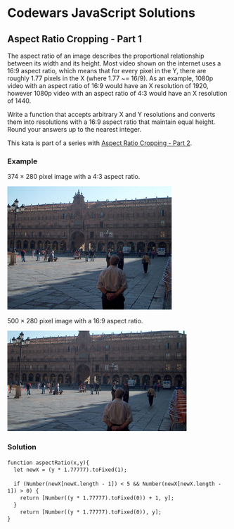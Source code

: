 # Codewars JavaScript Solutions

## Aspect Ratio Cropping - Part 1

The aspect ratio of an image describes the proportional relationship between its width and its height. Most video shown on the internet uses a 16:9 aspect ratio, which means that for every pixel in the Y, there are roughly 1.77 pixels in the X (where 1.77 ~= 16/9). As an example, 1080p video with an aspect ratio of 16:9 would have an X resolution of 1920, however 1080p video with an aspect ratio of 4:3 would have an X resolution of 1440.

Write a function that accepts arbitrary X and Y resolutions and converts them into resolutions with a 16:9 aspect ratio that maintain equal height. Round your answers up to the nearest integer.

This kata is part of a series with [Aspect Ratio Cropping - Part 2](https://www.codewars.com/kata/aspect-ratio-cropping-part-2).

### Example

374 × 280 pixel image with a 4:3 aspect ratio.

![image 374 × 280](image.png)

500 × 280 pixel image with a 16:9 aspect ratio.

![image 500 × 280](image-1.png)

### Solution

```
function aspectRatio(x,y){
  let newX = (y * 1.77777).toFixed(1);

  if (Number(newX[newX.length - 1]) < 5 && Number(newX[newX.length - 1]) > 0) {
    return [Number((y * 1.77777).toFixed(0)) + 1, y];
  }
    return [Number((y * 1.77777).toFixed(0)), y];
}
```
